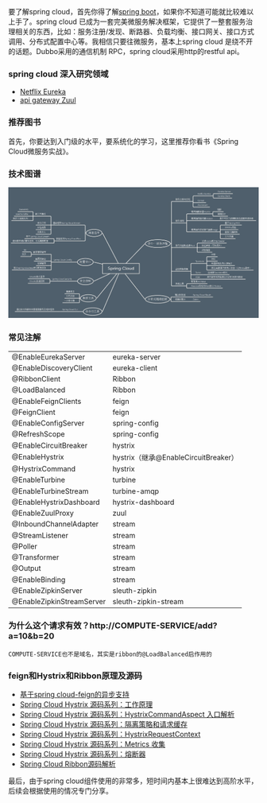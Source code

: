 要了解spring cloud，首先你得了解[spring boot](https://github.com/alex2chen/spring-boot-cloud-note/blob/master/readme.md)，如果你不知道可能就比较难以上手了。spring cloud 已成为一套完美微服务解决框架，它提供了一整套服务治理相关的东西，比如：服务注册/发现、断路器、负载均衡、接口网关、接口方式调用、分布式配置中心等。我相信只要往微服务，基本上spring cloud 是绕不开的话题。Dubbo采用的通信机制 RPC，spring cloud采用http的restful api。

### spring cloud 深入研究领域
- [Netflix Eureka](https://springcloud.cc/spring-cloud-dalston.html#spring-cloud-eureka-server "服务发现")
- [api gateway Zuul](https://springcloud.cc/spring-cloud-dalston.html#_router_and_filter_zuul)

### 推荐图书
首先，你要达到入门级的水平，要系统化的学习，这里推荐你看书《Spring Cloud微服务实战》。

### 技术图谱
![spring-cloud](ext/spring-cloud-skill.jpg?raw=true "spring-cloud")

### 常见注解
<table><tbody><tr><td>@EnableEurekaServer</td>
	<td>eureka-server</td>
</tr><tr><td>@EnableDiscoveryClient</td>
	<td>eureka-client</td>
</tr><tr><td>@RibbonClient</td>
	<td>Ribbon</td>
</tr><tr><td>@LoadBalanced</td>
	<td>Ribbon</td>
</tr><tr><td>@EnableFeignClients</td>
	<td>feign</td>
</tr><tr><td>@FeignClient</td>
	<td>feign</td>
</tr><tr><td>@EnableConfigServer</td>
	<td>spring-config</td>
</tr><tr><td>@RefreshScope&nbsp;</td>
	<td>spring-config</td>
</tr><tr><td>@EnableCircuitBreaker</td>
	<td>hystrix</td>
</tr><tr><td>@EnableHystrix</td>
	<td>hystrix（继承@EnableCircuitBreaker）</td>
</tr><tr><td>@HystrixCommand</td>
	<td>hystrix</td>
</tr><tr><td>@EnableTurbine</td>
	<td>turbine</td>
</tr><tr><td>@EnableTurbineStream</td>
	<td>turbine-amqp</td>
</tr><tr><td>@EnableHystrixDashboard</td>
	<td>hystrix-dashboard</td>
</tr><tr><td>@EnableZuulProxy</td>
	<td>zuul</td>
</tr><tr><td>@InboundChannelAdapter</td>
	<td>stream</td>
</tr><tr><td>@StreamListener&nbsp;</td>
	<td>stream</td>
</tr><tr><td>@Poller</td>
	<td>stream</td>
</tr><tr><td>@Transformer</td>
	<td>stream</td>
</tr><tr><td>@Output</td>
	<td>stream</td>
</tr><tr><td>@EnableBinding</td>
	<td>stream</td>
</tr><tr><td>@EnableZipkinServer</td>
	<td>sleuth-zipkin</td>
</tr><tr><td>@EnableZipkinStreamServer</td>
	<td>sleuth-zipkin-stream</td>
</tr></tbody></table>
	
### 为什么这个请求有效？http://COMPUTE-SERVICE/add?a=10&b=20   
	COMPUTE-SERVICE也不是域名，其实是ribbon的@LoadBalanced启作用的
	
### feign和Hystrix和Ribbon原理及源码
- [基于spring cloud-feign的异步支持](https://blog.csdn.net/alex_xfboy/article/details/81506076)
- [Spring Cloud Hystrix 源码系列：工作原理](https://blog.csdn.net/alex_xfboy/article/details/85069742)
- [Spring Cloud Hystrix 源码系列：HystrixCommandAspect 入口解析](https://blog.csdn.net/alex_xfboy/article/details/88720949)
- [Spring Cloud Hystrix 源码系列：隔离策略和请求缓存](https://blog.csdn.net/alex_xfboy/article/details/87990077)
- [Spring Cloud Hystrix 源码系列：HystrixRequestContext](https://blog.csdn.net/alex_xfboy/article/details/87989995)
- [Spring Cloud Hystrix 源码系列：Metrics 收集](https://blog.csdn.net/alex_xfboy/article/details/87989958)
- [Spring Cloud Hystrix 源码系列：熔断器](https://blog.csdn.net/alex_xfboy/article/details/87989008)
- [Spring Cloud Ribbon源码解析](https://blog.csdn.net/alex_xfboy/article/details/88166216)

最后，由于spring cloud组件使用的非常多，短时间内基本上很难达到高阶水平，后续会根据使用的情况专门分享。

